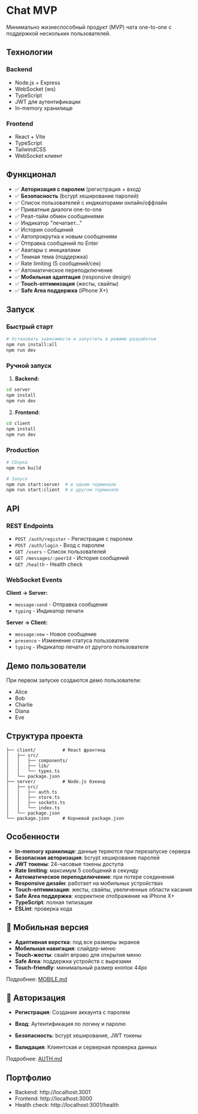 # Chat MVP

Минимально жизнеспособный продукт (MVP) чата one-to-one с поддержкой нескольких пользователей.

## Технологии

### Backend
- Node.js + Express
- WebSocket (ws)
- TypeScript
- JWT для аутентификации
- In-memory хранилище

### Frontend
- React + Vite
- TypeScript
- TailwindCSS
- WebSocket клиент

## Функционал

- ✅ **Авторизация с паролем** (регистрация + вход)
- ✅ **Безопасность** (bcrypt хеширование паролей)
- ✅ Список пользователей с индикаторами онлайн/оффлайн
- ✅ Приватные диалоги one-to-one
- ✅ Реал-тайм обмен сообщениями
- ✅ Индикатор "печатает..."
- ✅ История сообщений
- ✅ Автопрокрутка к новым сообщениям
- ✅ Отправка сообщений по Enter
- ✅ Аватары с инициалами
- ✅ Темная тема (поддержка)
- ✅ Rate limiting (5 сообщений/сек)
- ✅ Автоматическое переподключение
- ✅ **Мобильная адаптация** (responsive design)
- ✅ **Touch-оптимизация** (жесты, свайпы)
- ✅ **Safe Area поддержка** (iPhone X+)

## Запуск

### Быстрый старт
```bash
# Установить зависимости и запустить в режиме разработки
npm run install:all
npm run dev
```

### Ручной запуск

1. **Backend:**
```bash
cd server
npm install
npm run dev
```

2. **Frontend:**
```bash
cd client
npm install
npm run dev
```

### Production

```bash
# Сборка
npm run build

# Запуск
npm run start:server  # в одном терминале
npm run start:client  # в другом терминале
```

## API

### REST Endpoints

- `POST /auth/register` - Регистрация с паролем
- `POST /auth/login` - Вход с паролем
- `GET /users` - Список пользователей
- `GET /messages/:peerId` - История сообщений
- `GET /health` - Health check

### WebSocket Events

**Client → Server:**
- `message:send` - Отправка сообщения
- `typing` - Индикатор печати

**Server → Client:**
- `message:new` - Новое сообщение
- `presence` - Изменение статуса пользователя
- `typing` - Индикатор печати от другого пользователя

## Демо пользователи

При первом запуске создаются демо пользователи:
- Alice
- Bob
- Charlie
- Diana
- Eve

## Структура проекта

```
├── client/          # React фронтенд
│   ├── src/
│   │   ├── components/
│   │   ├── lib/
│   │   └── types.ts
│   └── package.json
├── server/          # Node.js бэкенд
│   ├── src/
│   │   ├── auth.ts
│   │   ├── store.ts
│   │   ├── sockets.ts
│   │   └── index.ts
│   └── package.json
└── package.json     # Корневой package.json
```

## Особенности

- **In-memory хранилище**: данные теряются при перезапуске сервера
- **Безопасная авторизация**: bcrypt хеширование паролей
- **JWT токены**: 24-часовые токены доступа
- **Rate limiting**: максимум 5 сообщений в секунду
- **Автоматическое переподключение**: при потере соединения
- **Responsive дизайн**: работает на мобильных устройствах
- **Touch-оптимизация**: жесты, свайпы, увеличенные области касания
- **Safe Area поддержка**: корректное отображение на iPhone X+
- **TypeScript**: полная типизация
- **ESLint**: проверка кода

## 📱 Мобильная версия

- **Адаптивная верстка**: под все размеры экранов
- **Мобильная навигация**: слайдер-меню
- **Touch-жесты**: свайп вправо для открытия меню
- **Safe Area**: поддержка устройств с вырезами
- **Touch-friendly**: минимальный размер кнопок 44px

Подробнее: [MOBILE.md](./MOBILE.md)

## 🔐 Авторизация

- **Регистрация**: Создание аккаунта с паролем
- **Вход**: Аутентификация по логину и паролю
 
- **Безопасность**: bcrypt хеширование, JWT токены
- **Валидация**: Клиентская и серверная проверка данных

Подробнее: [AUTH.md](./AUTH.md)

## Портфолио

- Backend: http://localhost:3001
- Frontend: http://localhost:3000
- Health check: http://localhost:3001/health